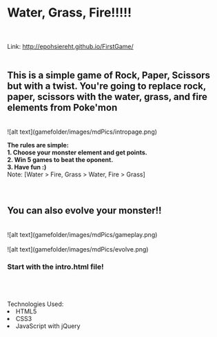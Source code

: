 <strong><h1>Water, Grass, Fire!!!!!</h1></strong></br>
</br>
Link: http://epohsiereht.github.io/FirstGame/ </br>
</br>
<h2>This is a simple game of Rock, Paper, Scissors but with a twist.
You're going to replace rock, paper, scissors with the water, grass, and fire elements from Poke'mon </h2></br>
![alt text](gamefolder/images/mdPics/intropage.png)

<strong>The rules are simple:</strong></br>
<strong>1. Choose your monster element and get points.</strong></br>
<strong>2. Win 5 games to beat the oponent.</strong></br>
<strong>3. Have fun :) </strong></br>
Note: [Water > Fire, Grass > Water, Fire > Grass] </br>
</br>
</br>
<h2>You can also evolve your monster!!</h2></br>
![alt text](gamefolder/images/mdPics/gameplay.png)</br>
</br>
![alt text](gamefolder/images/mdPics/evolve.png) </br>
<h3>Start with the intro.html file!</h3></br>
</br>
</br>
Technologies Used:</br>
<li>HTML5</li>
<li>CSS3</li>
<li>JavaScript with jQuery</li>
